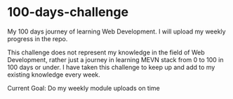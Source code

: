 # 100-days-challenge

My 100 days journey of learning Web Development.
I will upload my weekly progress in the repo.

This challenge does not represent my knowledge in the field of Web Development, rather just a journey in learning MEVN stack from 0 to 100 in 100 days or under.
I have taken this challenge to keep up and add to my existing knowledge every week.


Current Goal: Do my weekly module uploads on time
